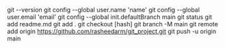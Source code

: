 git --version
git config --global user.name 'name'
git config --global user.email 'email'
git config --global init.defaultBranch main
git status
git add readme.md
git add .
git checkout [hash]
git branch -M main
git remote add origin https://github.com/rasheedarm/git_project.git
git push -u origin main